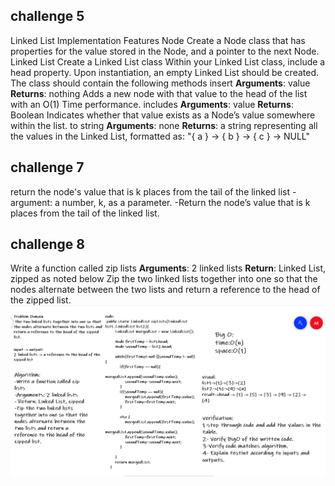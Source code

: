 
## challenge 5 
Linked List Implementation
Features
Node
Create a Node class that has properties for the value stored in the Node, and a pointer to the next Node.
Linked List
Create a Linked List class
Within your Linked List class, include a head property.
Upon instantiation, an empty Linked List should be created.
The class should contain the following methods
insert
**Arguments**: value
**Returns**: nothing
Adds a new node with that value to the head of the list with an O(1) Time performance.
includes
**Arguments**: value
**Returns**: Boolean
Indicates whether that value exists as a Node’s value somewhere within the list.
to string
**Arguments**: none
**Returns**: a string representing all the values in the Linked List, formatted as:
"{ a } -> { b } -> { c } -> NULL"

## challenge 7
return the node's value that is k places from the 
tail of the linked list 
-argument: a number, k, as a parameter.
-Return the node’s value that is k places from the tail of the linked list.





## challenge 8
Write a function called zip lists
**Arguments**: 2 linked lists
**Return**: Linked List, zipped as noted below
Zip the two linked lists together into one so that the nodes alternate between the two lists and return a reference to the head of the zipped list.
![Zip-the-two-linked-lists](code8.PNG)
